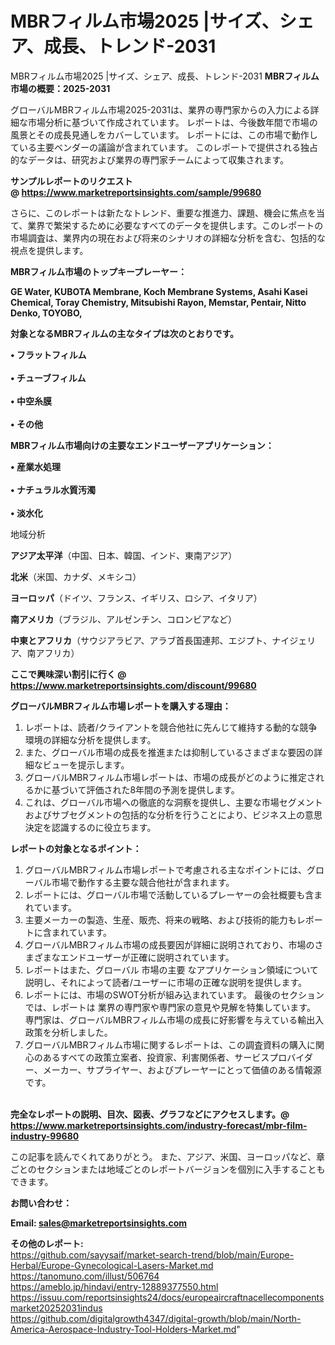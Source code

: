 # MBRフィルム市場2025 |サイズ、シェア、成長、トレンド-2031
 MBRフィルム市場2025 |サイズ、シェア、成長、トレンド-2031
<strong><b>MBRフィルム市場の概要：2025-2031</b></strong>

グローバルMBRフィルム市場2025-2031は、業界の専門家からの入力による詳細な市場分析に基づいて作成されています。 レポートは、今後数年間で市場の風景とその成長見通しをカバーしています。 レポートには、この市場で動作している主要ベンダーの議論が含まれています。 このレポートで提供される独占的なデータは、研究および業界の専門家チームによって収集されます。

<strong>サンプルレポートのリクエスト @ <a href=https://www.marketreportsinsights.com/sample/99680>https://www.marketreportsinsights.com/sample/99680</a></strong>

さらに、このレポートは新たなトレンド、重要な推進力、課題、機会に焦点を当て、業界で繁栄するために必要なすべてのデータを提供します。このレポートの市場調査は、業界内の現在および将来のシナリオの詳細な分析を含む、包括的な視点を提供します。

<strong>MBRフィルム市場のトップキープレーヤー：</strong>

<strong>GE Water, KUBOTA Membrane, Koch Membrane Systems, Asahi Kasei Chemical, Toray Chemistry, Mitsubishi Rayon, Memstar, Pentair, Nitto Denko, TOYOBO,</strong>

<strong><b>対象となるMBRフィルムの主なタイプは次のとおりです。</b></strong>

<strong>• フラットフィルム<br><br>• チューブフィルム<br><br>• 中空糸膜<br><br>• その他</strong>

<strong><b>MBRフィルム市場向けの主要なエンドユーザーアプリケーション：</b></strong>

<strong>• 産業水処理<br><br>• ナチュラル水質汚濁<br><br>• 淡水化</strong>

 地域分析

<strong><b>アジア太平洋</b></strong>（中国、日本、韓国、インド、東南アジア）

<strong><b>北米</b></strong>（米国、カナダ、メキシコ）

<strong><b>ヨーロッパ</b></strong>（ドイツ、フランス、イギリス、ロシア、イタリア）

<strong><b>南アメリカ</b></strong>（ブラジル、アルゼンチン、コロンビアなど）

<strong><b>中東とアフリカ</b></strong>（サウジアラビア、アラブ首長国連邦、エジプト、ナイジェリア、南アフリカ）

<strong>ここで興味深い割引に行く @ <a href=https://www.marketreportsinsights.com/discount/99680>https://www.marketreportsinsights.com/discount/99680</a></strong>

<strong><b>グローバルMBRフィルム市場レポートを購入する理由：</b></strong>
<ol>
  <li>レポートは、読者/クライアントを競合他社に先んじて維持する動的な競争環境の詳細な分析を提供します。</li>
  <li>また、グローバル市場の成長を推進または抑制しているさまざまな要因の詳細なビューを提示します。</li>
  <li>グローバルMBRフィルム市場レポートは、市場の成長がどのように推定されるかに基づいて評価された8年間の予測を提供します。</li>
  <li>これは、グローバル市場への徹底的な洞察を提供し、主要な市場セグメントおよびサブセグメントの包括的な分析を行うことにより、ビジネス上の意思決定を認識するのに役立ちます。</li>
</ol>
<strong><b>レポートの対象となるポイント：</b></strong>
<ol>
  <li>グローバルMBRフィルム市場レポートで考慮される主なポイントには、グローバル市場で動作する主要な競合他社が含まれます。</li>
  <li>レポートには、グローバル市場で活動しているプレーヤーの会社概要も含まれています。</li>
  <li>主要メーカーの製造、生産、販売、将来の戦略、および技術的能力もレポートに含まれています。</li>
  <li>グローバルMBRフィルム市場の成長要因が詳細に説明されており、市場のさまざまなエンドユーザーが正確に説明されています。</li>
  <li>レポートはまた、グローバル 市場の主要 なアプリケーション領域について説明し、それによって読者/ユーザーに市場の正確な説明を提供します。</li>
  <li>レポートには、市場のSWOT分析が組み込まれています。 最後のセクションでは、レポートは 業界の専門家や専門家の意見や見解を特集しています。 専門家は、グローバルMBRフィルム市場の成長に好影響を与えている輸出入政策を分析しました。</li>
  <li>グローバルMBRフィルム市場に関するレポートは、この調査資料の購入に関心のあるすべての政策立案者、投資家、利害関係者、サービスプロバイダー、メーカー、サプライヤー、およびプレーヤーにとって価値のある情報源です。</li>
</ol><br>
<strong>完全なレポートの説明、目次、図表、グラフなどにアクセスします。@ <a href=https://www.marketreportsinsights.com/industry-forecast/mbr-film-industry-99680>https://www.marketreportsinsights.com/industry-forecast/mbr-film-industry-99680</a></strong>

この記事を読んでくれてありがとう。 また、アジア、米国、ヨーロッパなど、章ごとのセクションまたは地域ごとのレポートバージョンを個別に入手することもできます。

<strong><b>お問い合わせ：</b></strong>

<strong>Email: </strong><a href=mailto:sales@marketreportsinsights.com><strong>sales@marketreportsinsights.com</strong></a>

<strong>その他のレポート:</strong>
<br>
<a href=https://github.com/sayysaif/market-search-trend/blob/main/Europe-Herbal/Europe-Gynecological-Lasers-Market.md>https://github.com/sayysaif/market-search-trend/blob/main/Europe-Herbal/Europe-Gynecological-Lasers-Market.md</a>
<br>
<a href=https://tanomuno.com/illust/506764>https://tanomuno.com/illust/506764</a>
<br>
<a href=https://ameblo.jp/hindavi/entry-12889377550.html>https://ameblo.jp/hindavi/entry-12889377550.html</a>
<br>
<a href=https://issuu.com/reportsinsights24/docs/europeaircraftnacellecomponentsmarket20252031indus>https://issuu.com/reportsinsights24/docs/europeaircraftnacellecomponentsmarket20252031indus</a>
<br>
<a href=https://github.com/digitalgrowth4347/digital-growth/blob/main/North-America-Aerospace-Industry-Tool-Holders-Market.md>https://github.com/digitalgrowth4347/digital-growth/blob/main/North-America-Aerospace-Industry-Tool-Holders-Market.md</a>"
